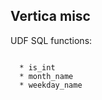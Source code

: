 Vertica misc
------------

UDF SQL functions:
~~~~~~~~~~~~~~~~~~

  * is_int
  * month_name 
  * weekday_name
